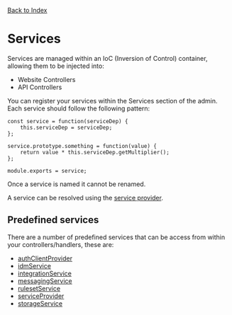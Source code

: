 [Back to Index](/documentation)

# Services

Services are managed within an IoC (Inversion of Control) container, allowing them to be injected into:

* Website Controllers
* API Controllers

You can register your services within the Services section of the admin. Each service should follow the following pattern:

```
const service = function(serviceDep) {
	this.serviceDep = serviceDep;
};

service.prototype.something = function(value) {
	return value * this.serviceDep.getMultiplier();
};

module.exports = service;
```

Once a service is named it cannot be renamed.

A service can be resolved using the [service provider](/documentation/services/serviceProvider).

## Predefined services

There are a number of predefined services that can be access from within your controllers/handlers, these are:

* [authClientProvider](/documentation/services/authClientProvider)
* [idmService](/documentation/services/idmService)
* [integrationService](/documentation/services/integrationService)
* [messagingService](/documentation/services/messagingService)
* [rulesetService](/documentation/services/rulesetService)
* [serviceProvider](/documentation/services/serviceProvider)
* [storageService](/documentation/services/storageService)